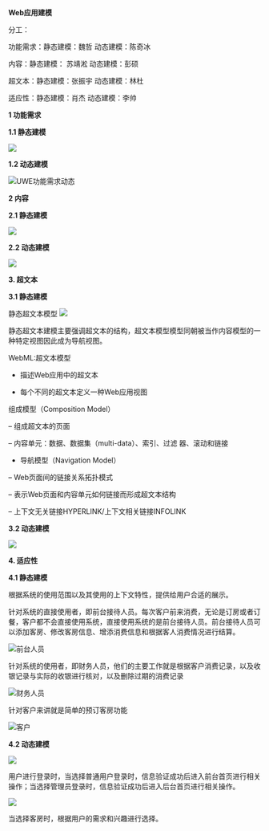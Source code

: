 **Web应用建模**

分工：

功能需求：静态建模：魏哲 动态建模：陈奇冰

内容：静态建模： 苏靖淞 动态建模：彭硕

超文本：静态建模：张振宇 动态建模：林杜

适应性：静态建模：肖杰 动态建模：李帅 

**1 功能需求**

**1.1 静态建模**

![](image/功能需求静态建模.png)

**1.2 动态建模**

![UWE功能需求动态](image/功能需求动态.png)

**2 内容**

**2.1 静态建模**

![](image/静态内容建模.png)

**2.2 动态建模**

![](image/动态内容建模.png)

**3. 超文本**

**3.1 静态建模**

静态超文本模型
![](image/静态超文本建模.png)

静态超文本建模主要强调超文本的结构，超文本模型模型同朝被当作内容模型的一种特定视图因此成为导航视图。

WebML:超文本模型

-   描述Web应用中的超文本

-   每个不同的超文本定义一种Web应用视图

组成模型（Composition Model）

– 组成超文本的页面

– 内容单元：数据、数据集（multi-data）、索引、过滤 器、滚动和链接

-   导航模型（Navigation Model）

– Web页面间的链接关系拓扑模式

– 表示Web页面和内容单元如何链接而形成超文本结构

– 上下文无关链接HYPERLINK/上下文相关链接INFOLINK

**3.2 动态建模**

![](image/动态超文本建模.png)

**4. 适应性**

**4.1 静态建模**

根据系统的使用范围以及其使用的上下文特性，提供给用户合适的展示。

针对系统的直接使用者，即前台接待人员。每次客户前来消费，无论是订房或者订餐，客户都不会直接使用系统，直接使用系统的是前台接待人员。前台接待人员可以添加客房、修改客房信息、增添消费信息和根据客人消费情况进行结算。

![前台人员](image/静态适应性建模1.png)

针对系统的使用者，即财务人员，他们的主要工作就是根据客户消费记录，以及收银记录与实际的收银进行核对，以及删除过期的消费记录

![财务人员](image/静态适应性建模_系统使用者.png)

针对客户来讲就是简单的预订客房功能

![客户](image/静态适应性建模_客户.png)

**4.2 动态建模**

![](image/动态适应性建模1.png)

用户进行登录时，当选择普通用户登录时，信息验证成功后进入前台首页进行相关操作；当选择管理员登录时，信息验证成功后进入后台首页进行相关操作。

![](image/动态适应性建模2.png)

当选择客房时，根据用户的需求和兴趣进行选择。

